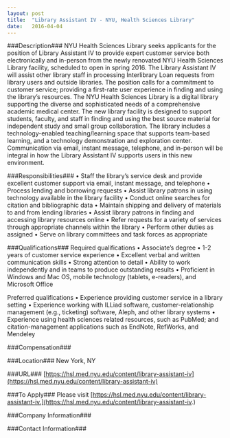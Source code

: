 ```yaml
---
layout: post
title:  "Library Assistant IV - NYU, Health Sciences Library"
date:   2016-04-04
---
```


###Description###
NYU Health Sciences Library seeks applicants for the position of Library Assistant IV to provide expert customer service both electronically and in-person from the newly renovated NYU Health Sciences Library facility, scheduled to open in spring 2016. The Library Assistant IV will assist other library staff in processing Interlibrary Loan requests from library users and outside libraries. The position calls for a commitment to customer service; providing a first-rate user experience in finding and using the library’s resources.
The NYU Health Sciences Library is a digital library supporting the diverse and sophisticated needs of a comprehensive academic medical center. The new library facility is designed to support students, faculty, and staff in finding and using the best source material for independent study and small group collaboration. The library includes a technology-enabled teaching/learning space that supports team-based learning, and a technology demonstration and exploration center. Communication via email, instant message, telephone, and in-person will be integral in how the Library Assistant IV supports users in this new environment.


###Responsibilities###
• Staff the library’s service desk and provide excellent customer support via email, instant message, and telephone
• Process lending and borrowing requests
• Assist library patrons in using technology available in the library facility
• Conduct online searches for citation and bibliographic data
• Maintain shipping and delivery of materials to and from lending libraries
• Assist library patrons in finding and accessing library resources online
• Refer requests for a variety of services through appropriate channels within the library
• Perform other duties as assigned
• Serve on library committees and task forces as appropriate


###Qualifications###
Required qualifications
• Associate’s degree
• 1-2 years of customer service experience
• Excellent verbal and written communication skills
• Strong attention to detail
• Ability to work independently and in teams to produce outstanding results
• Proficient in Windows and Mac OS, mobile technology (tablets, e-readers), and Microsoft Office

Preferred qualifications
• Experience providing customer service in a library setting
• Experience working with ILLiad software, customer-relationship management (e.g., ticketing) software, Aleph, and other library systems
• Experience using health sciences related resources, such as PubMed; and citation-management applications such as EndNote, RefWorks, and Mendeley


###Compensation###



###Location###
New York, NY


###URL###
 [https://hsl.med.nyu.edu/content/library-assistant-iv](https://hsl.med.nyu.edu/content/library-assistant-iv)

###To Apply###
Please visit 
[https://hsl.med.nyu.edu/content/library-assistant-iv.](https://hsl.med.nyu.edu/content/library-assistant-iv.)


###Company Information###



###Contact Information###


